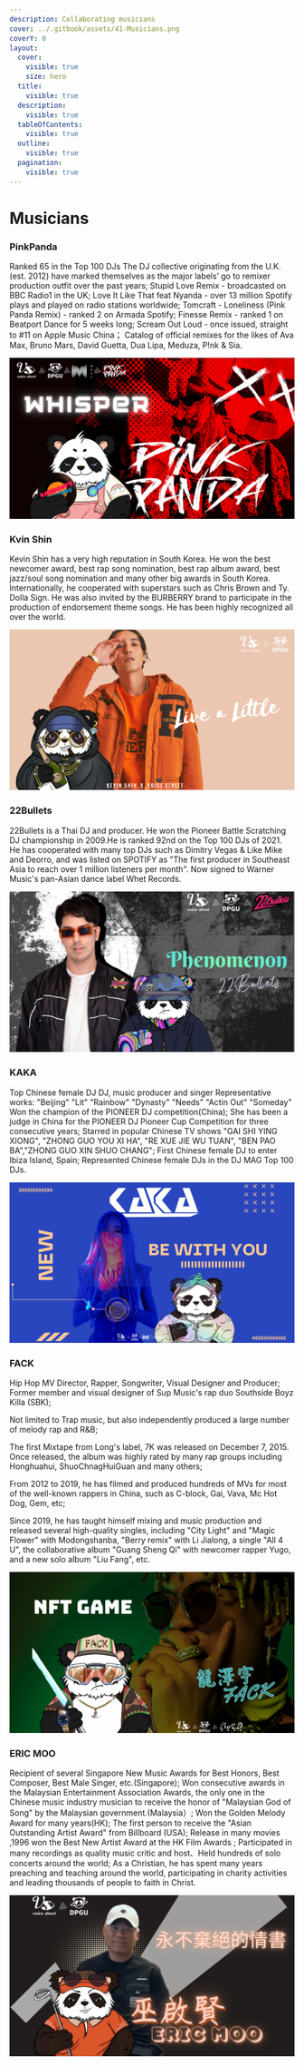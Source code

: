 ```yaml
---
description: Collaborating musicians
cover: ../.gitbook/assets/41-Musicians.png
coverY: 0
layout:
  cover:
    visible: true
    size: hero
  title:
    visible: true
  description:
    visible: true
  tableOfContents:
    visible: true
  outline:
    visible: true
  pagination:
    visible: true
---
```


# Musicians

### PinkPanda

Ranked 65 in the Top 100 DJs The DJ collective originating from the U.K. (est. 2012) have marked themselves as the major labels’ go to remixer production outfit over the past years; Stupid Love Remix - broadcasted on BBC Radio1 in the UK; Love It Like That feat Nyanda - over 13 million Spotify plays and played on radio stations worldwide; Tomcraft - Loneliness (Pink Panda Remix) - ranked 2 on Armada Spotify; Finesse Remix - ranked 1 on Beatport Dance for 5 weeks long; Scream Out Loud - once issued, straight to #11 on Apple Music China； Catalog of official remixes for the likes of Ava Max, Bruno Mars, David Guetta, Dua Lipa, Meduza, P!nk & Sia.

![](../.gitbook/assets/PP.png)

### Kvin Shin

Kevin Shin has a very high reputation in South Korea. He won the best newcomer award, best rap song nomination, best rap album award, best jazz/soul song nomination and many other big awards in South Korea. Internationally, he cooperated with superstars such as Chris Brown and Ty. Dolla Sign. He was also invited by the BURBERRY brand to participate in the production of endorsement theme songs. He has been highly recognized all over the world.

![](../.gitbook/assets/KEVIN.png)

### 22Bullets

22Bullets is a Thai DJ and producer. He won the Pioneer Battle Scratching DJ championship in 2009.He is ranked 92nd on the Top 100 DJs of 2021. He has cooperated with many top DJs such as Dimitry Vegas & Like Mike and Deorro, and was listed on SPOTIFY as "The first producer in Southeast Asia to reach over 1 million listeners per month". Now signed to Warner Music's pan-Asian dance label Whet Records.

![](../.gitbook/assets/22BULLETS.png)

### KAKA

Top Chinese female DJ DJ, music producer and singer Representative works: "Beijing" "Lit" "Rainbow" "Dynasty" "Needs" "Actin Out" "Someday" Won the champion of the PIONEER DJ competition(China); She has been a judge in China for the PIONEER DJ Pioneer Cup Competition for three consecutive years; Starred in popular Chinese TV shows "GAI SHI YING XIONG", "ZHONG GUO YOU XI HA", "RE XUE JIE WU TUAN", "BEN PAO BA","ZHONG GUO XIN SHUO CHANG"; First Chinese female DJ to enter Ibiza Island, Spain; Represented Chinese female DJs in the DJ MAG Top 100 DJs.

![](../.gitbook/assets/KAKA.png)

### FACK

Hip Hop MV Director, Rapper, Songwriter, Visual Designer and Producer; Former member and visual designer of Sup Music's rap duo Southside Boyz Killa (SBK);

Not limited to Trap music, but also independently produced a large number of melody rap and R\&B;

The first Mixtape from Long's label, 7K was released on December 7, 2015. Once released, the album was highly rated by many rap groups including Honghuahui, ShuoChnagHuiGuan and many others;

From 2012 to 2019, he has filmed and produced hundreds of MVs for most of the well-known rappers in China, such as C-block, Gai, Vava, Mc Hot Dog, Gem, etc;

Since 2019, he has taught himself mixing and music production and released several high-quality singles, including "City Light" and "Magic Flower" with Modongshanba, "Berry remix" with Li Jialong, a single "All 4 U", the collaborative album "Guang Sheng Qi" with newcomer rapper Yugo, and a new solo album "Liu Fang", etc.

![](../.gitbook/assets/LONGZEYU.png)

### ERIC MOO

Recipient of several Singapore New Music Awards for Best Honors, Best Composer, Best Male Singer, etc.(Singapore); Won consecutive awards in the Malaysian Entertainment Association Awards, the only one in the Chinese music industry musician to receive the honor of "Malaysian God of Song" by the Malaysian government.(Malaysia）; Won the Golden Melody Award for many years(HK); The first person to receive the "Asian Outstanding Artist Award" from Billboard (USA); Release in many movies ,1996 won the Best New Artist Award at the HK Film Awards ; Participated in many recordings as quality music critic and host、Held hundreds of solo concerts around the world; As a Christian, he has spent many years preaching and teaching around the world, participating in charity activities and leading thousands of people to faith in Christ.

![](../.gitbook/assets/巫启贤.png)
